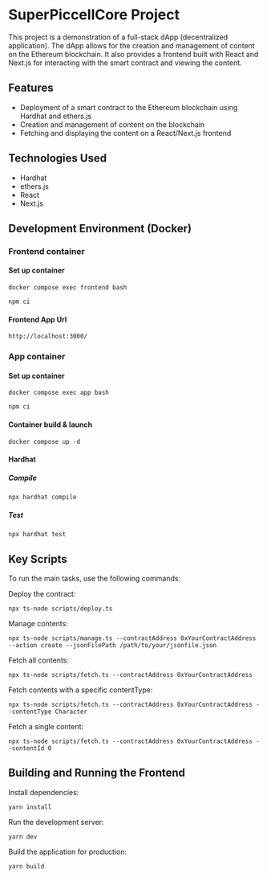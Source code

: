# SuperPiccellCore Project

This project is a demonstration of a full-stack dApp (decentralized application). The dApp allows for the creation and management of content on the Ethereum blockchain. It also provides a frontend built with React and Next.js for interacting with the smart contract and viewing the content.

## Features

- Deployment of a smart contract to the Ethereum blockchain using Hardhat and ethers.js
- Creation and management of content on the blockchain
- Fetching and displaying the content on a React/Next.js frontend

## Technologies Used

- Hardhat
- ethers.js
- React
- Next.js


## Development Environment (Docker)

### Frontend container

#### Set up container

```shell
docker compose exec frontend bash
```

```shell
npm ci
```

#### Frontend App Url

`http://localhost:3000/`

### App container

#### Set up container

```shell
docker compose exec app bash
```

```shell
npm ci
```

#### Container build & launch

```shell
docker compose up -d
```

#### Hardhat

##### Compile

```shell
npx hardhat compile
```

##### Test

```shell
npx hardhat test
```


## Key Scripts

To run the main tasks, use the following commands:

Deploy the contract:

```shell
npx ts-node scripts/deploy.ts
```

Manage contents:

```shell
npx ts-node scripts/manage.ts --contractAddress 0xYourContractAddress --action create --jsonFilePath /path/to/your/jsonfile.json
```

Fetch all contents:

```shell
npx ts-node scripts/fetch.ts --contractAddress 0xYourContractAddress
```

Fetch contents with a specific contentType:

```shell
npx ts-node scripts/fetch.ts --contractAddress 0xYourContractAddress --contentType Character
```

Fetch a single content:

```shell
npx ts-node scripts/fetch.ts --contractAddress 0xYourContractAddress --contentId 0
```

## Building and Running the Frontend

Install dependencies:

```shell
yarn install
```

Run the development server:

```shell
yarn dev
```

Build the application for production:

```shell
yarn build
```
